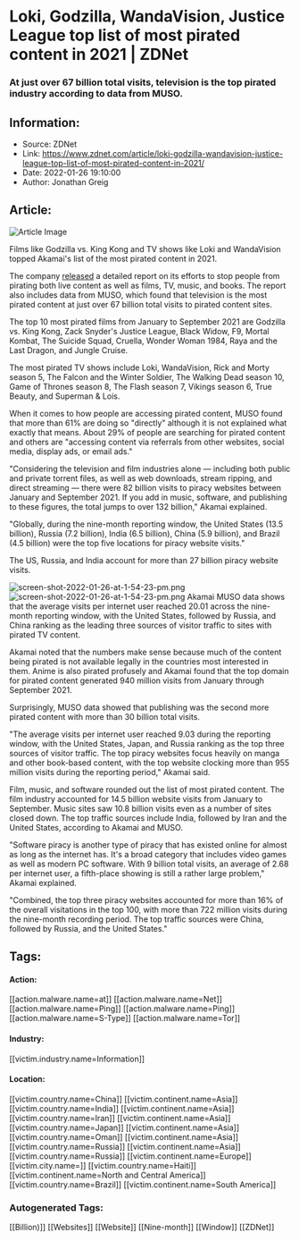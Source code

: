 # Loki, Godzilla, WandaVision, Justice League top list of most pirated content in 2021 | ZDNet
### At just over 67 billion total visits, television is the top pirated industry according to data from MUSO.

## Information:
+ Source: ZDNet
+ Link: https://www.zdnet.com/article/loki-godzilla-wandavision-justice-league-top-list-of-most-pirated-content-in-2021/
+ Date: 2022-01-26 19:10:00
+ Author: Jonathan Greig


## Article:
![Article Image](https://www.zdnet.com/a/img/resize/11a20027dedd8a4dd4abed3a97d3f34979e809df/2016/06/24/2c54c155-dfd8-42ae-9b86-9b10241cc582/censorship-creep-pirate-bay-block-will-affect-one-third-of-uk.jpg?width=770&height=578&fit=crop&auto=webp)

Films like Godzilla vs. King Kong and TV shows like Loki and WandaVision topped Akamai's list of the most pirated content in 2021. 

The company [released](https://www.akamai.com/resources/state-of-the-internet/soti-security-pirates-in-the-outfield) a detailed report on its efforts to stop people from pirating both live content as well as films, TV, music, and books. The report also includes data from MUSO, which found that television is the most pirated content at just over 67 billion total visits to pirated content sites.

The top 10 most pirated films from January to September 2021 are Godzilla vs. King Kong, Zack Snyder's Justice League, Black Widow, F9, Mortal Kombat, The Suicide Squad, Cruella, Wonder Woman 1984, Raya and the Last Dragon, and Jungle Cruise.

The most pirated TV shows include Loki, WandaVision, Rick and Morty season 5, The Falcon and the Winter Soldier, The Walking Dead season 10, Game of Thrones season 8, The Flash season 7, Vikings season 6, True Beauty, and Superman & Lois.

When it comes to how people are accessing pirated content, MUSO found that more than 61% are doing so "directly" although it is not explained what exactly that means. About 29% of people are searching for pirated content and others are "accessing content via referrals from other websites, social media, display ads, or email ads."

"Considering the television and film industries alone — including both public and private torrent files, as well as web downloads, stream ripping, and direct streaming — there were 82 billion visits to piracy websites between January and September 2021. If you add in music, software, and publishing to these figures, the total jumps to over 132 billion," Akamai explained.

"Globally, during the nine-month reporting window, the United States (13.5 billion), Russia (7.2 billion), India (6.5 billion), China (5.9 billion), and Brazil (4.5 billion) were the top five locations for piracy website visits."






The US, Russia, and India account for more than 27 billion piracy website visits.

![screen-shot-2022-01-26-at-1-54-23-pm.png]()![screen-shot-2022-01-26-at-1-54-23-pm.png](https://www.zdnet.com/a/img/resize/f93b4845e617fe7234ae3fb052c8ea59aa2e497c/2022/01/26/3b2fa8de-873d-4755-aaab-186232247ff1/screen-shot-2022-01-26-at-1-54-23-pm.png?width=470&fit=bounds&auto=webp)
 Akamai
 MUSO data shows that the average visits per internet user reached 20.01 across the nine-month reporting window, with the United States, followed by Russia, and China ranking as the leading three sources of visitor traffic to sites with pirated TV content.

Akamai noted that the numbers make sense because much of the content being pirated is not available legally in the countries most interested in them. Anime is also pirated profusely and Akamai found that the top domain for pirated content generated 940 million visits from January through September 2021.

Surprisingly, MUSO data showed that publishing was the second more pirated content with more than 30 billion total visits.

"The average visits per internet user reached 9.03 during the reporting window, with the United States, Japan, and Russia ranking as the top three sources of visitor traffic. The top piracy websites focus heavily on manga and other book-based content, with the top website clocking more than 955 million visits during the reporting period," Akamai said. 

Film, music, and software rounded out the list of most pirated content. The film industry accounted for 14.5 billion website visits from January to September. Music sites saw 10.8 billion visits even as a number of sites closed down. The top traffic sources include India, followed by Iran and the United States, according to Akamai and MUSO. 

"Software piracy is another type of piracy that has existed online for almost as long as the internet has. It's a broad category that includes video games as well as modern PC software. With 9 billion total visits, an average of 2.68 per internet user, a fifth-place showing is still a rather large problem," Akamai explained.

"Combined, the top three piracy websites accounted for more than 16% of the overall visitations in the top 100, with more than 722 million visits during the nine-month recording period. The top traffic sources were China, followed by Russia, and the United States."





## Tags:

#### Action:
[[action.malware.name=at]] [[action.malware.name=Net]] [[action.malware.name=Ping]] [[action.malware.name=Ping]] [[action.malware.name=S-Type]] [[action.malware.name=Tor]]

#### Industry:
[[victim.industry.name=Information]]

#### Location:
[[victim.country.name=China]] [[victim.continent.name=Asia]] [[victim.country.name=India]] [[victim.continent.name=Asia]] [[victim.country.name=Iran]] [[victim.continent.name=Asia]] [[victim.country.name=Japan]] [[victim.continent.name=Asia]] [[victim.country.name=Oman]] [[victim.continent.name=Asia]] [[victim.country.name=Russia]] [[victim.continent.name=Asia]] [[victim.country.name=Russia]] [[victim.continent.name=Europe]] [[victim.city.name=]] [[victim.country.name=Haiti]] [[victim.continent.name=North and Central America]] [[victim.country.name=Brazil]] [[victim.continent.name=South America]]

### Autogenerated Tags:
[[Billion)]] [[Websites]] [[Website]] [[Nine-month]] [[Window]] [[ZDNet]]

